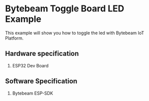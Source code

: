 # Bytebeam Toggle Board LED Example
This example will show you how to toggle the led with Bytebeam IoT Platform.

## Hardware specification
1. ESP32 Dev Board

## Software Specification
1. Bytebeam ESP-SDK